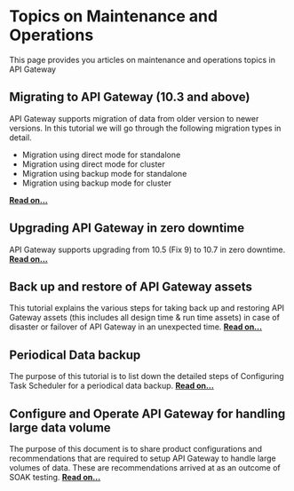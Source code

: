 <div data-theme-toc="true"> </div>

Topics on Maintenance and Operations
==========================================================

This page provides you articles on maintenance and operations topics in API Gateway

Migrating to API Gateway (10.3 and above) 
------------------------------------------

API Gateway supports migration of data from older version to newer versions. In this tutorial we will go through the following migration types in detail.

*   Migration using direct mode for standalone
*   Migration using direct mode for cluster
*   Migration using backup mode for standalone
*   Migration using backup mode for cluster 

**[Read on...](https://github.com/SoftwareAG/webmethods-api-gateway/tree/master/docs/articles/operations/API%20Gateway%20migration%20steps%20-%20Simplified)**

## Upgrading API Gateway in zero downtime 

API Gateway supports upgrading from 10.5 (Fix 9) to 10.7 in zero downtime. **[Read on...](https://github.com/SoftwareAG/webmethods-api-gateway/tree/10.7/docs/articles/operations/Upgrading%20API%20Gateway%20in%20zero%20downtime)**

Back up and restore of API Gateway assets
-----------------------------------------

This tutorial explains the various steps for taking back up and restoring API Gateway assets (this includes all design time & run time assets) in case of disaster or failover of API Gateway in an unexpected time. **[Read on...](http://techcommunity.softwareag.com/pwiki/-/wiki/Main/Back%20up%20and%20restore%20of%20API%20Gateway%20assets)**

Periodical Data backup
----------------------

The purpose of this tutorial is to list down the detailed steps of Configuring Task Scheduler for a periodical data backup. **[Read on...](http://techcommunity.softwareag.com/pwiki/-/wiki/Main/Periodical%20Data%20backup)**

Configure and Operate API Gateway for handling large data volume
----------------------------------------------------------------

The purpose of this document is to share product configurations and recommendations that are required to setup API Gateway to handle large volumes of data. These are recommendations arrived at as an outcome of SOAK testing.  **[Read on...](Configure%20and%20Operate%20API%20Gateway%20for%20handling%20large%20data%20volume/)**